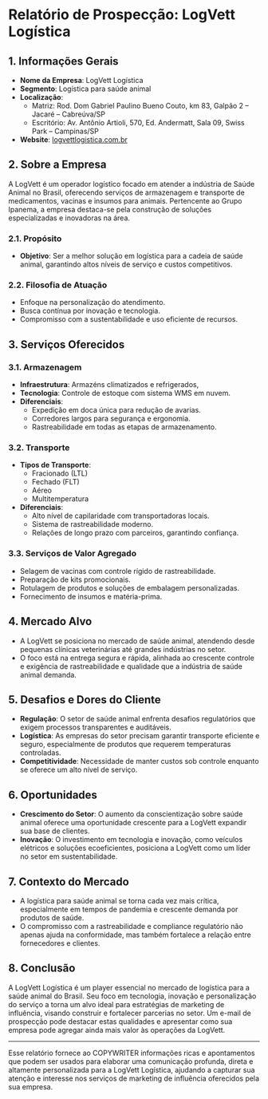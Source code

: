 # Relatório de Prospecção: LogVett Logística

## 1. Informações Gerais
- **Nome da Empresa**: LogVett Logística
- **Segmento**: Logística para saúde animal
- **Localização**: 
  - Matriz: Rod. Dom Gabriel Paulino Bueno Couto, km 83, Galpão 2 – Jacaré – Cabreúva/SP
  - Escritório: Av. Antônio Artioli, 570, Ed. Andermatt, Sala 09, Swiss Park – Campinas/SP
- **Website**: [logvettlogistica.com.br](https://logvettlogistica.com.br)

## 2. Sobre a Empresa
A LogVett é um operador logístico focado em atender a indústria de Saúde Animal no Brasil, oferecendo serviços de armazenagem e transporte de medicamentos, vacinas e insumos para animais. Pertencente ao Grupo Ipanema, a empresa destaca-se pela construção de soluções especializadas e inovadoras na área.

### 2.1. Propósito
- **Objetivo**: Ser a melhor solução em logística para a cadeia de saúde animal, garantindo altos níveis de serviço e custos competitivos.

### 2.2. Filosofia de Atuação
- Enfoque na personalização do atendimento.
- Busca contínua por inovação e tecnologia.
- Compromisso com a sustentabilidade e uso eficiente de recursos.

## 3. Serviços Oferecidos
### 3.1. Armazenagem
- **Infraestrutura**: Armazéns climatizados e refrigerados,
- **Tecnologia**: Controle de estoque com sistema WMS em nuvem.
- **Diferenciais**: 
  - Expedição em doca única para redução de avarias.
  - Corredores largos para segurança e ergonomia.
  - Rastreabilidade em todas as etapas de armazenamento.

### 3.2. Transporte
- **Tipos de Transporte**:
  - Fracionado (LTL)
  - Fechado (FLT)
  - Aéreo
  - Multitemperatura
- **Diferenciais**: 
  - Alto nível de capilaridade com transportadoras locais.
  - Sistema de rastreabilidade moderno.
  - Relações de longo prazo com parceiros, garantindo confiança.

### 3.3. Serviços de Valor Agregado
- Selagem de vacinas com controle rígido de rastreabilidade.
- Preparação de kits promocionais.
- Rotulagem de produtos e soluções de embalagem personalizadas.
- Fornecimento de insumos e matéria-prima.

## 4. Mercado Alvo
- A LogVett se posiciona no mercado de saúde animal, atendendo desde pequenas clínicas veterinárias até grandes indústrias no setor.
- O foco está na entrega segura e rápida, alinhada ao crescente controle e exigência de rastreabilidade e qualidade que a indústria de saúde animal demanda.

## 5. Desafios e Dores do Cliente
- **Regulação**: O setor de saúde animal enfrenta desafios regulatórios que exigem processos transparentes e auditáveis.
- **Logística**: As empresas do setor precisam garantir transporte eficiente e seguro, especialmente de produtos que requerem temperaturas controladas.
- **Competitividade**: Necessidade de manter custos sob controle enquanto se oferece um alto nível de serviço.

## 6. Oportunidades
- **Crescimento do Setor**: O aumento da conscientização sobre saúde animal oferece uma oportunidade crescente para a LogVett expandir sua base de clientes.
- **Inovação**: O investimento em tecnologia e inovação, como veículos elétricos e soluções ecoeficientes, posiciona a LogVett como um líder no setor em sustentabilidade.

## 7. Contexto do Mercado
- A logística para saúde animal se torna cada vez mais crítica, especialmente em tempos de pandemia e crescente demanda por produtos de saúde.
- O compromisso com a rastreabilidade e compliance regulatório não apenas ajuda na conformidade, mas também fortalece a relação entre fornecedores e clientes.

## 8. Conclusão
A LogVett Logística é um player essencial no mercado de logística para a saúde animal do Brasil. Seu foco em tecnologia, inovação e personalização do serviço a torna um alvo ideal para estratégias de marketing de influência, visando construir e fortalecer parcerias no setor. Um e-mail de prospecção pode destacar estas qualidades e apresentar como sua empresa pode agregar ainda mais valor às operações da LogVett.

---

Esse relatório fornece ao COPYWRITER informações ricas e apontamentos que podem ser usados para elaborar uma comunicação profunda, direta e altamente personalizada para a LogVett Logística, ajudando a capturar sua atenção e interesse nos serviços de marketing de influência oferecidos pela sua empresa.